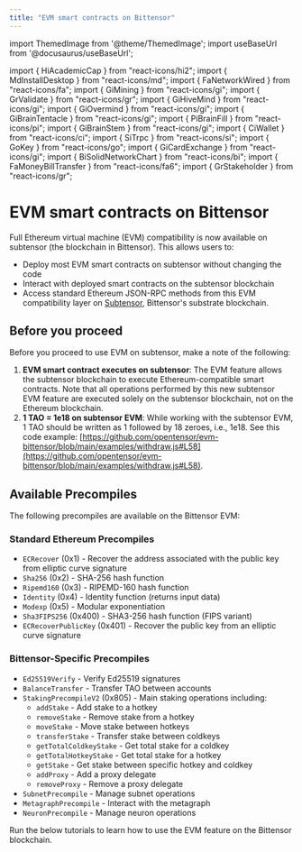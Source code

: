 ```yaml
---
title: "EVM smart contracts on Bittensor"
---
```


import ThemedImage from '@theme/ThemedImage';
import useBaseUrl from '@docusaurus/useBaseUrl';

import { HiAcademicCap } from "react-icons/hi2";
import { MdInstallDesktop } from "react-icons/md";
import { FaNetworkWired } from "react-icons/fa";
import { GiMining } from "react-icons/gi";
import { GrValidate } from "react-icons/gr";
import { GiHiveMind } from "react-icons/gi";
import { GiOvermind } from "react-icons/gi";
import { GiBrainTentacle } from "react-icons/gi";
import { PiBrainFill } from "react-icons/pi";
import { GiBrainStem } from "react-icons/gi";
import { CiWallet } from "react-icons/ci";
import { SiTrpc } from "react-icons/si";
import { GoKey } from "react-icons/go";
import { GiCardExchange } from "react-icons/gi";
import { BiSolidNetworkChart } from "react-icons/bi";
import { FaMoneyBillTransfer } from "react-icons/fa6";
import { GrStakeholder } from "react-icons/gr";

# EVM smart contracts on Bittensor

Full Ethereum virtual machine (EVM) compatibility is now available on subtensor (the blockchain in Bittensor). This allows users to:

- Deploy most EVM smart contracts on subtensor without changing the code
- Interact with deployed smart contracts on the subtensor blockchain
- Access standard Ethereum JSON-RPC methods from this EVM compatibility layer on [Subtensor](https://github.com/opentensor/subtensor), Bittensor's substrate blockchain.

## Before you proceed

Before you proceed to use EVM on subtensor, make a note of the following:

1. **EVM smart contract executes on subtensor**: The EVM feature allows the subtensor blockchain to execute Ethereum-compatible smart contracts. Note that all operations performed by this new subtensor EVM feature are executed solely on the subtensor blockchain, not on the Ethereum blockchain.
2. **1 TAO = 1e18 on subtensor EVM**: While working with the subtensor EVM, 1 TAO should be written as 1 followed by 18 zeroes, i.e., 1e18. See this code example: [https://github.com/opentensor/evm-bittensor/blob/main/examples/withdraw.js#L58](https://github.com/opentensor/evm-bittensor/blob/main/examples/withdraw.js#L58).

## Available Precompiles

The following precompiles are available on the Bittensor EVM:

### Standard Ethereum Precompiles
- `ECRecover` (0x1) - Recover the address associated with the public key from elliptic curve signature
- `Sha256` (0x2) - SHA-256 hash function
- `Ripemd160` (0x3) - RIPEMD-160 hash function
- `Identity` (0x4) - Identity function (returns input data)
- `Modexp` (0x5) - Modular exponentiation
- `Sha3FIPS256` (0x400) - SHA3-256 hash function (FIPS variant)
- `ECRecoverPublicKey` (0x401) - Recover the public key from an elliptic curve signature

### Bittensor-Specific Precompiles
- `Ed25519Verify` - Verify Ed25519 signatures
- `BalanceTransfer` - Transfer TAO between accounts
- `StakingPrecompileV2` (0x805) - Main staking operations including:
  - `addStake` - Add stake to a hotkey
  - `removeStake` - Remove stake from a hotkey
  - `moveStake` - Move stake between hotkeys
  - `transferStake` - Transfer stake between coldkeys
  - `getTotalColdkeyStake` - Get total stake for a coldkey
  - `getTotalHotkeyStake` - Get total stake for a hotkey
  - `getStake` - Get stake between specific hotkey and coldkey
  - `addProxy` - Add a proxy delegate
  - `removeProxy` - Remove a proxy delegate
- `SubnetPrecompile` - Manage subnet operations
- `MetagraphPrecompile` - Interact with the metagraph
- `NeuronPrecompile` - Manage neuron operations

Run the below tutorials to learn how to use the EVM feature on the Bittensor blockchain. 

<ResponsiveCards>
    <ResponsiveCard
    icon={FaNetworkWired}
    title='Subtensor Networks'
    link='/evm-tutorials/subtensor-networks'
    body='RPC endpoints and Chain IDs for Mainnet and Testnets.' />
    <ResponsiveCard
    icon={FaNetworkWired}
    title='Configure Hardhat for subtensor EVM'
    link='/evm-tutorials/hardhat-config-for-subtensor-evm'
    body='Using Hardhat? Configure it to work with subtensor EVM.' />
    <ResponsiveCard
    icon={FaNetworkWired}
    title='Configure Remix IDE for subtensor EVM'
    link='/evm-tutorials/remix-config-for-subtensor-evm'
    body='Remix IDE configuration to use with subtensor EVM.' />
    <ResponsiveCard 
    icon={GiHiveMind}
    title='EVM on Subtensor: Basics'
    link='/evm-tutorials/evm-on-subtensor'
    body='A beginner-friendly introduction to EVM on Bittensor.' />
    <ResponsiveCard 
    icon={GiHiveMind}
    title='Install Dependencies'
    link='/evm-tutorials/install'
    body='Get started by installing dependencies first.' />
    <ResponsiveCard
    icon={BiSolidNetworkChart}
    title='EVM Testnet with Metamask'
    link='/evm-tutorials/evm-testnet-with-metamask-wallet'
    body='Learn how to set up your Metamask wallet with EVM testnet.' />
    <ResponsiveCard
    icon={SiTrpc}
    title='EVM Localnet with Metamask'
    link='/evm-tutorials/evm-localnet-with-metamask-wallet'
    body='Set up your Metamask wallet for a localnet with EVM feature.' />
    <ResponsiveCard
    icon={GiHiveMind}
    title='EVM Mainnet with Metamask'
    link='/evm-tutorials/evm-mainnet-with-metamask-wallet'
    body='Learn how to set up your Metamask wallet with EVM mainnet.' />
    <ResponsiveCard
    icon={GiCardExchange}
    title='TAO transfer from Metamask to SS58'
    link='/evm-tutorials/transfer-from-metamask-to-ss58'
    body='Learn how to transfer TAO from Metamask to SS58.' />
    <ResponsiveCard
    icon={FaMoneyBillTransfer}
    title='Transfer TAO between two H160 addresses'
    link='/evm-tutorials/transfer-between-two-h160-accounts'
    body='Learn how to transfer TAO between two Ethereum H160 addresses.' />
    <ResponsiveCard
    icon={GrStakeholder}
    title='Stake with a smart contract'
    link='/evm-tutorials/staking-precompile'
    body='Stake to a hotkey using precompiled smart contract.' />
    <ResponsiveCard
    icon={GoKey}
    title='Verify ed25519 with a precompile'
    link='/evm-tutorials/ed25519-verify-precompile'
    body='Verify an ed25519 signature on subtensor EVM.' />
    <ResponsiveCard
    icon={GiHiveMind}
    title='Troubleshooting'
    link='/evm-tutorials/troubleshooting'
    body='How to troubleshoot the most common issues.' />
</ResponsiveCards>
